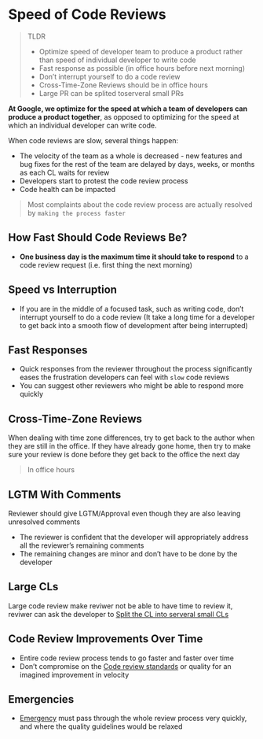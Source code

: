 # Speed of Code Reviews
> TLDR
> * Optimize speed of developer team to produce a product rather than speed of individual developer to write code
> * Fast response as possible (in office hours before next morning)
> * Don’t interrupt yourself to do a code review
> * Cross-Time-Zone Reviews should be in office hours
> * Large PR can be splited toserveral small PRs

**At Google, we optimize for the speed at which a team of developers can produce a product together**, as opposed to optimizing for the speed at which an individual developer can write code.

When code reviews are slow, several things happen:
* The velocity of the team as a whole is decreased - new features and bug fixes for the rest of the team are delayed by days, weeks, or months as each CL waits for review
* Developers start to protest the code review process
* Code health can be impacted
> Most complaints about the code review process are actually resolved by `making the process faster`

## How Fast Should Code Reviews Be?
* **One business day is the maximum time it should take to respond** to a code review request (i.e. first thing the next morning)

## Speed vs Interruption
* If you are in the middle of a focused task, such as writing code, don’t interrupt yourself to do a code review (It take a long time for a developer to get back into a smooth flow of development after being interrupted)

## Fast Responses
* Quick responses from the reviewer throughout the process significantly eases the frustration developers can feel with `slow` code reviews
* You can suggest other reviewers who might be able to respond more quickly

## Cross-Time-Zone Reviews
When dealing with time zone differences, try to get back to the author when they are still in the office. If they have already gone home, then try to make sure your review is done before they get back to the office the next day
> In office hours

## LGTM With Comments
Reviewer should give LGTM/Approval even though they are also leaving unresolved comments
* The reviewer is confident that the developer will appropriately address all the reviewer’s remaining comments
* The remaining changes are minor and don’t have to be done by the developer

## Large CLs
Large code review make reviwer not be able to have time to review it, reviwer can ask the developer to [Split the CL into serveral small CLs](https://google.github.io/eng-practices/review/developer/small-cls.html)

## Code Review Improvements Over Time
* Entire code review process tends to go faster and faster over time
* Don’t compromise on the [Code review standards](https://google.github.io/eng-practices/review/reviewer/standard.html) or quality for an imagined improvement in velocity

## Emergencies
* [Emergency](https://google.github.io/eng-practices/review/emergencies.html) must pass through the whole review process very quickly, and where the quality guidelines would be relaxed

